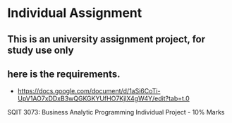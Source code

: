 # Individual Assignment

## This is an university assignment project, for study use only
## here is the requirements.

- https://docs.google.com/document/d/1aSi6CoTi-UpV1AO7xDDxB3wQGKGKYUfHO7KjlX4gW4Y/edit?tab=t.0

SQIT 3073: Business Analytic Programming Individual Project -  10% Marks
